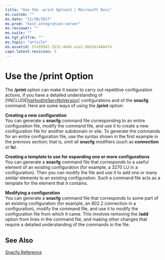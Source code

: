 ```yaml
---
title: "Use the -print Option2 | Microsoft Docs"
ms.custom: ""
ms.date: "11/30/2017"
ms.prod: "host-integration-server"
ms.reviewer: ""
ms.suite: ""
ms.tgt_pltfrm: ""
ms.topic: "article"
ms.assetid: 5fe93942-2b32-4664-a1e2-dbd181440ef4
caps.latest.revision: 3
---
```

# Use the /print Option
The **/print** option can make it easier to carry out repetitive configuration actions, if you have a detailed understanding of [!INCLUDE[hisHostIntServNoVersion](../includes/hishostintservnoversion-md.md)] configurations and of the **snacfg** command. Here are some ways of using the **/print** option:  
  
 **Creating a new configuration**  
 You can generate a **snacfg** command file corresponding to an entire configuration file, modify the command file, and use it to create a new configuration file for another subdomain or site. To generate the commands for an entire configuration file, use the syntax shown in the first example in the previous section; that is, omit all **snacfg** modifiers (such as **connection** or **lu**).  
  
 **Creating a template to use for expanding one or more configurations**  
 You can generate a **snacfg** command file that corresponds to a useful element of an existing configuration (for example, a 3270 LU in a configuration). Then you can modify the file and use it to add one or many similar elements to an existing configuration. Such a command file acts as a template for the element that it contains.  
  
 **Modifying a configuration**  
 You can generate a **snacfg** command file that corresponds to some part of an existing configuration (for example, an 802.2 connection in a configuration), modify the command file, and use it to modify the configuration file from which it came. This involves removing the **/add** option from lines in the command file, and making other changes that require a detailed understanding of the commands in the file.  
  
## See Also  
 [Snacfg Reference](../HIS2010/snacfg-reference1.md)
